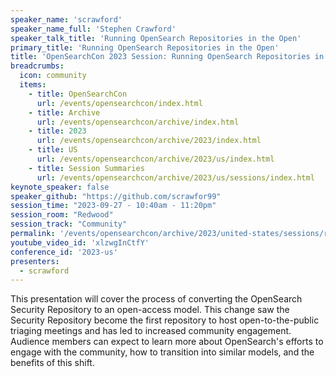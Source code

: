 ```yaml
---
speaker_name: 'scrawford'
speaker_name_full: 'Stephen Crawford'
speaker_talk_title: 'Running OpenSearch Repositories in the Open'
primary_title: 'Running OpenSearch Repositories in the Open'
title: 'OpenSearchCon 2023 Session: Running OpenSearch Repositories in the Open'
breadcrumbs:
  icon: community
  items:
    - title: OpenSearchCon
      url: /events/opensearchcon/index.html
    - title: Archive
      url: /events/opensearchcon/archive/index.html
    - title: 2023
      url: /events/opensearchcon/archive/2023/index.html
    - title: US
      url: /events/opensearchcon/archive/2023/us/index.html
    - title: Session Summaries
      url: /events/opensearchcon/archive/2023/us/sessions/index.html
keynote_speaker: false
speaker_github: "https://github.com/scrawfor99"
session_time: "2023-09-27 - 10:40am - 11:20pm"
session_room: "Redwood"
session_track: "Community"
permalink: '/events/opensearchcon/archive/2023/united-states/sessions/running-opensearch-repositories-in-the-open.html'
youtube_video_id: 'xlzwgInCtfY'
conference_id: '2023-us'
presenters:
  - scrawford
---
```


This presentation will cover the process of converting the OpenSearch Security Repository to an open-access model. This change saw the Security Repository become the first repository to host open-to-the-public triaging meetings and has led to increased community engagement. Audience members can expect to learn more about OpenSearch's efforts to engage with the community, how to transition into similar models, and the benefits of this shift.
